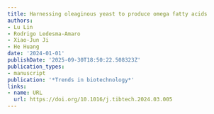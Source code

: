 ```yaml
---
title: Harnessing oleaginous yeast to produce omega fatty acids
authors:
- Lu Lin
- Rodrigo Ledesma‐Amaro
- Xiao‐Jun Ji
- He Huang
date: '2024-01-01'
publishDate: '2025-09-30T18:50:22.508323Z'
publication_types:
- manuscript
publication: '*Trends in biotechnology*'
links:
- name: URL
  url: https://doi.org/10.1016/j.tibtech.2024.03.005
---
```

